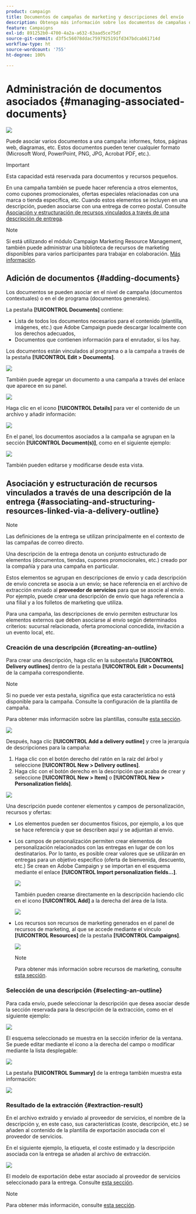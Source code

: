 ```yaml
---
product: campaign
title: Documentos de campañas de marketing y descripciones del envío
description: Obtenga más información sobre los documentos de campañas de marketing y las descripciones del envío
feature: Campaigns
exl-id: 891252b0-4700-4a2a-a632-63aad5ce75d7
source-git-commit: d3f5c56078ddac7597925191fd347bdcab61714d
workflow-type: ht
source-wordcount: '755'
ht-degree: 100%

---
```


# Administración de documentos asociados {#managing-associated-documents}

![](../../assets/common.svg)

Puede asociar varios documentos a una campaña: informes, fotos, páginas web, diagramas, etc. Estos documentos pueden tener cualquier formato (Microsoft Word, PowerPoint, PNG, JPG, Acrobat PDF, etc.).

>[!IMPORTANT]
>
>Esta capacidad está reservada para documentos y recursos pequeños.

En una campaña también se puede hacer referencia a otros elementos, como cupones promocionales, ofertas especiales relacionadas con una marca o tienda específica, etc. Cuando estos elementos se incluyen en una descripción, pueden asociarse con una entrega de correo postal. Consulte [Asociación y estructuración de recursos vinculados a través de una descripción de entrega](#associating-and-structuring-resources-linked-via-a-delivery-outline).

>[!NOTE]
>
>Si está utilizando el módulo Campaign Marketing Resource Management, también puede administrar una biblioteca de recursos de marketing disponibles para varios participantes para trabajar en colaboración. [Más información](../../mrm/using/managing-marketing-resources.md).

## Adición de documentos {#adding-documents}

Los documentos se pueden asociar en el nivel de campaña (documentos contextuales) o en el de programa (documentos generales).

La pestaña **[!UICONTROL Documents]** contiene:

* Lista de todos los documentos necesarios para el contenido (plantilla, imágenes, etc.) que Adobe Campaign puede descargar localmente con los derechos adecuados,
* Documentos que contienen información para el enrutador, si los hay.

Los documentos están vinculados al programa o a la campaña a través de la pestaña **[!UICONTROL Edit > Documents]**.

![](assets/s_ncs_user_op_add_document.png)

También puede agregar un documento a una campaña a través del enlace que aparece en su panel.

![](assets/add_a_document_in_op.png)

Haga clic en el icono **[!UICONTROL Details]** para ver el contenido de un archivo y añadir información:

![](assets/s_ncs_user_op_add_document_details.png)

En el panel, los documentos asociados a la campaña se agrupan en la sección **[!UICONTROL Document(s)]**, como en el siguiente ejemplo:

![](assets/s_ncs_user_op_edit_document.png)

También pueden editarse y modificarse desde esta vista.

## Asociación y estructuración de recursos vinculados a través de una descripción de la entrega {#associating-and-structuring-resources-linked-via-a-delivery-outline}

>[!NOTE]
>
>Las definiciones de la entrega se utilizan principalmente en el contexto de las campañas de correo directo.

Una descripción de la entrega denota un conjunto estructurado de elementos (documentos, tiendas, cupones promocionales, etc.) creado por la compañía y para una campaña en particular.

Estos elementos se agrupan en descripciones de envío y cada descripción de envío concreta se asocia a un envío; se hace referencia en el archivo de extracción enviado al **proveedor de servicios** para que se asocie al envío. Por ejemplo, puede crear una descripción de envío que haga referencia a una filial y a los folletos de marketing que utiliza.

Para una campaña, las descripciones de envío permiten estructurar los elementos externos que deben asociarse al envío según determinados criterios: sucursal relacionada, oferta promocional concedida, invitación a un evento local, etc.

### Creación de una descripción {#creating-an-outline}

Para crear una descripción, haga clic en la subpestaña **[!UICONTROL Delivery outlines]** dentro de la pestaña **[!UICONTROL Edit > Documents]** de la campaña correspondiente.

>[!NOTE]
>
>Si no puede ver esta pestaña, significa que esta característica no está disponible para la campaña. Consulte la configuración de la plantilla de campaña.
>   
>Para obtener más información sobre las plantillas, consulte [esta sección](../../campaign/using/marketing-campaign-templates.md#campaign-templates).

![](assets/s_ncs_user_op_composition_link.png)

Después, haga clic **[!UICONTROL Add a delivery outline]** y cree la jerarquía de descripciones para la campaña:

1. Haga clic con el botón derecho del ratón en la raíz del árbol y seleccione **[!UICONTROL New > Delivery outlines]**.
1. Haga clic con el botón derecho en la descripción que acaba de crear y seleccione **[!UICONTROL New > Item]** o **[!UICONTROL New > Personalization fields]**.

![](assets/s_ncs_user_op_add_composition.png)

Una descripción puede contener elementos y campos de personalización, recursos y ofertas:

* Los elementos pueden ser documentos físicos, por ejemplo, a los que se hace referencia y que se describen aquí y se adjuntan al envío.
* Los campos de personalización permiten crear elementos de personalización relacionados con las entregas en lugar de con los destinatarios. Por lo tanto, es posible crear valores que se utilizarán en entregas para un objetivo específico (oferta de bienvenida, descuento, etc.) Se crean en Adobe Campaign y se importan en el esquema mediante el enlace **[!UICONTROL Import personalization fields...]**.

   ![](assets/s_ncs_user_op_add_composition_field.png)

   También pueden crearse directamente en la descripción haciendo clic en el icono **[!UICONTROL Add]** a la derecha del área de la lista.

   ![](assets/s_ncs_user_op_add_composition_field_button.png)

* Los recursos son recursos de marketing generados en el panel de recursos de marketing, al que se accede mediante el vínculo **[!UICONTROL Resources]** de la pestaña **[!UICONTROL Campaigns]**.

   ![](assets/s_ncs_user_mkg_resource_ovv.png)

   >[!NOTE]
   >
   >Para obtener más información sobre recursos de marketing, consulte [esta sección](../../mrm/using/managing-marketing-resources.md).

### Selección de una descripción {#selecting-an-outline}

Para cada envío, puede seleccionar la descripción que desea asociar desde la sección reservada para la descripción de la extracción, como en el siguiente ejemplo:

![](assets/s_ncs_user_op_select_composition.png)

El esquema seleccionado se muestra en la sección inferior de la ventana. Se puede editar mediante el icono a la derecha del campo o modificar mediante la lista desplegable:

![](assets/s_ncs_user_op_select_composition_b.png)

La pestaña **[!UICONTROL Summary]** de la entrega también muestra esta información:

![](assets/s_ncs_user_op_select_composition_c.png)

### Resultado de la extracción {#extraction-result}

En el archivo extraído y enviado al proveedor de servicios, el nombre de la descripción y, en este caso, sus características (coste, descripción, etc.) se añaden al contenido de la plantilla de exportación asociada con el proveedor de servicios.

En el siguiente ejemplo, la etiqueta, el coste estimado y la descripción asociada con la entrega se añaden al archivo de extracción.

![](assets/s_ncs_user_op_composition_in_export_template.png)

El modelo de exportación debe estar asociado al proveedor de servicios seleccionado para la entrega. Consulte [esta sección](../../campaign/using/providers--stocks-and-budgets.md#creating-service-providers-and-their-cost-structures).

>[!NOTE]
>
>Para obtener más información, consulte [esta sección](../../platform/using/get-started-data-import-export.md).
